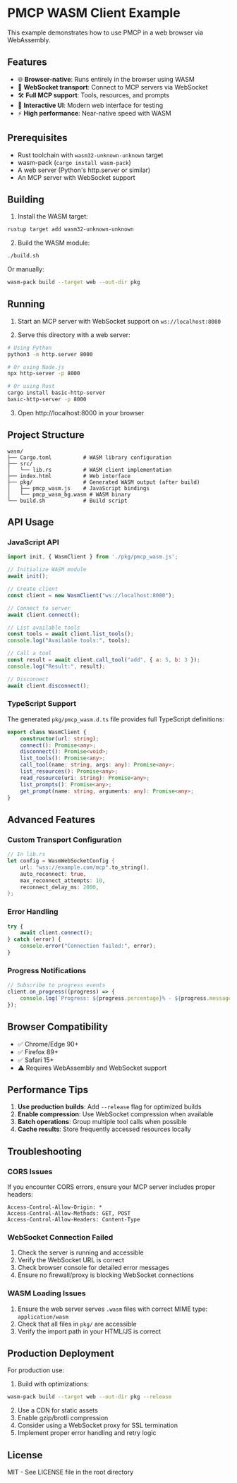 # PMCP WASM Client Example

This example demonstrates how to use PMCP in a web browser via WebAssembly.

## Features

- 🌐 **Browser-native**: Runs entirely in the browser using WASM
- 🔌 **WebSocket transport**: Connect to MCP servers via WebSocket
- 🛠️ **Full MCP support**: Tools, resources, and prompts
- 🎨 **Interactive UI**: Modern web interface for testing
- ⚡ **High performance**: Near-native speed with WASM

## Prerequisites

- Rust toolchain with `wasm32-unknown-unknown` target
- wasm-pack (`cargo install wasm-pack`)
- A web server (Python's http.server or similar)
- An MCP server with WebSocket support

## Building

1. Install the WASM target:
```bash
rustup target add wasm32-unknown-unknown
```

2. Build the WASM module:
```bash
./build.sh
```

Or manually:
```bash
wasm-pack build --target web --out-dir pkg
```

## Running

1. Start an MCP server with WebSocket support on `ws://localhost:8080`

2. Serve this directory with a web server:
```bash
# Using Python
python3 -m http.server 8000

# Or using Node.js
npx http-server -p 8000

# Or using Rust
cargo install basic-http-server
basic-http-server -p 8000
```

3. Open http://localhost:8000 in your browser

## Project Structure

```
wasm/
├── Cargo.toml          # WASM library configuration
├── src/
│   └── lib.rs          # WASM client implementation
├── index.html          # Web interface
├── pkg/                # Generated WASM output (after build)
│   ├── pmcp_wasm.js    # JavaScript bindings
│   └── pmcp_wasm_bg.wasm # WASM binary
└── build.sh            # Build script
```

## API Usage

### JavaScript API

```javascript
import init, { WasmClient } from './pkg/pmcp_wasm.js';

// Initialize WASM module
await init();

// Create client
const client = new WasmClient("ws://localhost:8080");

// Connect to server
await client.connect();

// List available tools
const tools = await client.list_tools();
console.log("Available tools:", tools);

// Call a tool
const result = await client.call_tool("add", { a: 5, b: 3 });
console.log("Result:", result);

// Disconnect
await client.disconnect();
```

### TypeScript Support

The generated `pkg/pmcp_wasm.d.ts` file provides full TypeScript definitions:

```typescript
export class WasmClient {
    constructor(url: string);
    connect(): Promise<any>;
    disconnect(): Promise<void>;
    list_tools(): Promise<any>;
    call_tool(name: string, args: any): Promise<any>;
    list_resources(): Promise<any>;
    read_resource(uri: string): Promise<any>;
    list_prompts(): Promise<any>;
    get_prompt(name: string, arguments: any): Promise<any>;
}
```

## Advanced Features

### Custom Transport Configuration

```rust
// In lib.rs
let config = WasmWebSocketConfig {
    url: "wss://example.com/mcp".to_string(),
    auto_reconnect: true,
    max_reconnect_attempts: 10,
    reconnect_delay_ms: 2000,
};
```

### Error Handling

```javascript
try {
    await client.connect();
} catch (error) {
    console.error("Connection failed:", error);
}
```

### Progress Notifications

```javascript
// Subscribe to progress events
client.on_progress((progress) => {
    console.log(`Progress: ${progress.percentage}% - ${progress.message}`);
});
```

## Browser Compatibility

- ✅ Chrome/Edge 90+
- ✅ Firefox 89+
- ✅ Safari 15+
- ⚠️ Requires WebAssembly and WebSocket support

## Performance Tips

1. **Use production builds**: Add `--release` flag for optimized builds
2. **Enable compression**: Use WebSocket compression when available
3. **Batch operations**: Group multiple tool calls when possible
4. **Cache results**: Store frequently accessed resources locally

## Troubleshooting

### CORS Issues

If you encounter CORS errors, ensure your MCP server includes proper headers:
```
Access-Control-Allow-Origin: *
Access-Control-Allow-Methods: GET, POST
Access-Control-Allow-Headers: Content-Type
```

### WebSocket Connection Failed

1. Check the server is running and accessible
2. Verify the WebSocket URL is correct
3. Check browser console for detailed error messages
4. Ensure no firewall/proxy is blocking WebSocket connections

### WASM Loading Issues

1. Ensure the web server serves `.wasm` files with correct MIME type: `application/wasm`
2. Check that all files in `pkg/` are accessible
3. Verify the import path in your HTML/JS is correct

## Production Deployment

For production use:

1. Build with optimizations:
```bash
wasm-pack build --target web --out-dir pkg --release
```

2. Use a CDN for static assets
3. Enable gzip/brotli compression
4. Consider using a WebSocket proxy for SSL termination
5. Implement proper error handling and retry logic

## License

MIT - See LICENSE file in the root directory